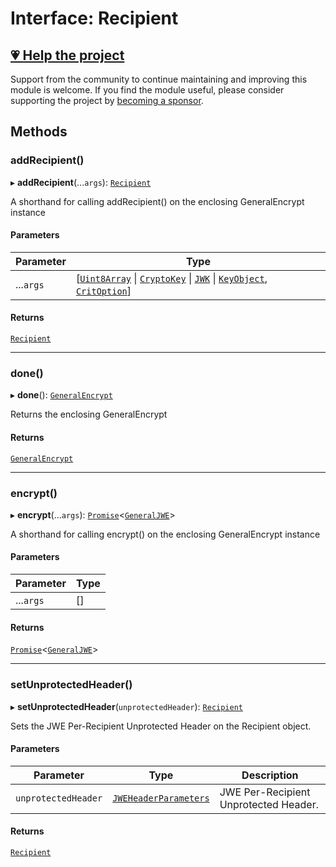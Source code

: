 # Interface: Recipient

## [💗 Help the project](https://github.com/sponsors/panva)

Support from the community to continue maintaining and improving this module is welcome. If you find the module useful, please consider supporting the project by [becoming a sponsor](https://github.com/sponsors/panva).

## Methods

### addRecipient()

▸ **addRecipient**(...`args`): [`Recipient`](Recipient.md)

A shorthand for calling addRecipient() on the enclosing GeneralEncrypt instance

#### Parameters

| Parameter | Type |
| ------ | ------ |
| ...`args` | [[`Uint8Array`](https://developer.mozilla.org/docs/Web/JavaScript/Reference/Global_Objects/Uint8Array) \| [`CryptoKey`](https://developer.mozilla.org/docs/Web/API/CryptoKey) \| [`JWK`](../../../../types/interfaces/JWK.md) \| [`KeyObject`](../../../../types/interfaces/KeyObject.md), [`CritOption`](../../../../types/interfaces/CritOption.md)] |

#### Returns

[`Recipient`](Recipient.md)

***

### done()

▸ **done**(): [`GeneralEncrypt`](../classes/GeneralEncrypt.md)

Returns the enclosing GeneralEncrypt

#### Returns

[`GeneralEncrypt`](../classes/GeneralEncrypt.md)

***

### encrypt()

▸ **encrypt**(...`args`): [`Promise`](https://developer.mozilla.org/docs/Web/JavaScript/Reference/Global_Objects/Promise)\<[`GeneralJWE`](../../../../types/interfaces/GeneralJWE.md)\>

A shorthand for calling encrypt() on the enclosing GeneralEncrypt instance

#### Parameters

| Parameter | Type |
| ------ | ------ |
| ...`args` | [] |

#### Returns

[`Promise`](https://developer.mozilla.org/docs/Web/JavaScript/Reference/Global_Objects/Promise)\<[`GeneralJWE`](../../../../types/interfaces/GeneralJWE.md)\>

***

### setUnprotectedHeader()

▸ **setUnprotectedHeader**(`unprotectedHeader`): [`Recipient`](Recipient.md)

Sets the JWE Per-Recipient Unprotected Header on the Recipient object.

#### Parameters

| Parameter | Type | Description |
| ------ | ------ | ------ |
| `unprotectedHeader` | [`JWEHeaderParameters`](../../../../types/interfaces/JWEHeaderParameters.md) | JWE Per-Recipient Unprotected Header. |

#### Returns

[`Recipient`](Recipient.md)
